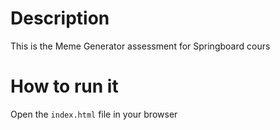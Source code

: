 # Description

This is the Meme Generator assessment for Springboard cours

# How to run it

Open the `index.html` file in your browser
